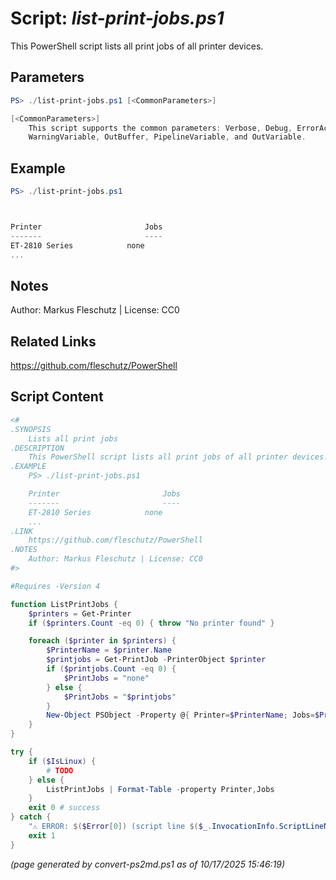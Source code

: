 Script: *list-print-jobs.ps1*
========================

This PowerShell script lists all print jobs of all printer devices.

Parameters
----------
```powershell
PS> ./list-print-jobs.ps1 [<CommonParameters>]

[<CommonParameters>]
    This script supports the common parameters: Verbose, Debug, ErrorAction, ErrorVariable, WarningAction, 
    WarningVariable, OutBuffer, PipelineVariable, and OutVariable.
```

Example
-------
```powershell
PS> ./list-print-jobs.ps1



Printer                       Jobs
-------                       ----
ET-2810 Series 		      none
...

```

Notes
-----
Author: Markus Fleschutz | License: CC0

Related Links
-------------
https://github.com/fleschutz/PowerShell

Script Content
--------------
```powershell
<#
.SYNOPSIS
	Lists all print jobs
.DESCRIPTION
	This PowerShell script lists all print jobs of all printer devices.
.EXAMPLE
	PS> ./list-print-jobs.ps1

	Printer                       Jobs
	-------                       ----
	ET-2810 Series 		      none
	...
.LINK
	https://github.com/fleschutz/PowerShell
.NOTES
	Author: Markus Fleschutz | License: CC0
#>

#Requires -Version 4

function ListPrintJobs {
	$printers = Get-Printer
	if ($printers.Count -eq 0) { throw "No printer found" }

	foreach ($printer in $printers) {
		$PrinterName = $printer.Name
		$printjobs = Get-PrintJob -PrinterObject $printer
		if ($printjobs.Count -eq 0) {
			$PrintJobs = "none"
		} else {
			$PrintJobs = "$printjobs"
		}
		New-Object PSObject -Property @{ Printer=$PrinterName; Jobs=$PrintJobs }
	}
}

try {
	if ($IsLinux) {
		# TODO
	} else {
		ListPrintJobs | Format-Table -property Printer,Jobs
	}
	exit 0 # success
} catch {
	"⚠️ ERROR: $($Error[0]) (script line $($_.InvocationInfo.ScriptLineNumber))"
	exit 1
}
```

*(page generated by convert-ps2md.ps1 as of 10/17/2025 15:46:19)*
